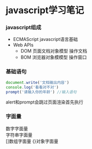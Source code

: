 # javascript学习笔记

### javascript组成
- ECMAScript javascript语言基础
- Web APIs
    - DOM 页面文档对象模型 操作文档
    - BOM 浏览器对象模模型 操作窗口
### 基础语句
```js
document.write('文档输出内容')
console.log('看看对不对')
prompt('请输入你的年龄') //输入语句
```
alert和prompt会跳过页面渲染首先执行
### 字面量
数字字面量   
字符串字面量   
[]数组字面量
{}对象字面量